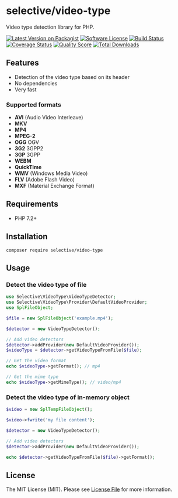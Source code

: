 # selective/video-type

Video type detection library for PHP.

[![Latest Version on Packagist](https://img.shields.io/github/release/selective-php/video-type.svg?style=flat-square)](https://packagist.org/packages/selective/video-type)
[![Software License](https://img.shields.io/badge/license-MIT-brightgreen.svg?style=flat-square)](LICENSE.md)
[![Build Status](https://img.shields.io/travis/selective-php/video-type/master.svg?style=flat-square)](https://travis-ci.org/selective-php/video-type)
[![Coverage Status](https://img.shields.io/scrutinizer/coverage/g/selective-php/video-type.svg?style=flat-square)](https://scrutinizer-ci.com/g/selective-php/video-type/code-structure)
[![Quality Score](https://img.shields.io/scrutinizer/quality/g/selective-php/video-type.svg?style=flat-square)](https://scrutinizer-ci.com/g/selective-php/video-type/?branch=master)
[![Total Downloads](https://img.shields.io/packagist/dt/selective/video-type.svg?style=flat-square)](https://packagist.org/packages/selective/video-type/stats)


## Features

* Detection of the video type based on its header
* No dependencies
* Very fast

### Supported formats

* **AVI** (Audio Video Interleave)
* **MKV**
* **MP4**
* **MPEG-2**
* **OGG** OGV
* **3G2** 3GPP2
* **3GP** 3GPP
* **WEBM**
* **QuickTime**
* **WMV** (Windows Media Video)
* **FLV** (Adobe Flash Video)
* **MXF** (Material Exchange Format)

## Requirements

* PHP 7.2+

## Installation

```
composer require selective/video-type
```

## Usage

### Detect the video type of file

```php
use Selective\VideoType\VideoTypeDetector;
use Selective\VideoType\Provider\DefaultVideoProvider;
use SplFileObject;

$file = new SplFileObject('example.mp4');

$detector = new VideoTypeDetector();

// Add video detectors
$detector->addProvider(new DefaultVideoProvider());
$videoType = $detector->getVideoTypeFromFile($file);

// Get the video format
echo $videoType->getFormat(); // mp4

// Get the mime type
echo $videoType->getMimeType(); // video/mp4
```

### Detect the video type of in-memory object

```php
$video = new SplTempFileObject();

$video->fwrite('my file content');

$detector = new VideoTypeDetector();

// Add video detectors
$detector->addProvider(new DefaultVideoProvider());

echo $detector->getVideoTypeFromFile($file)->getFormat();
```

## License

The MIT License (MIT). Please see [License File](LICENSE) for more information.
